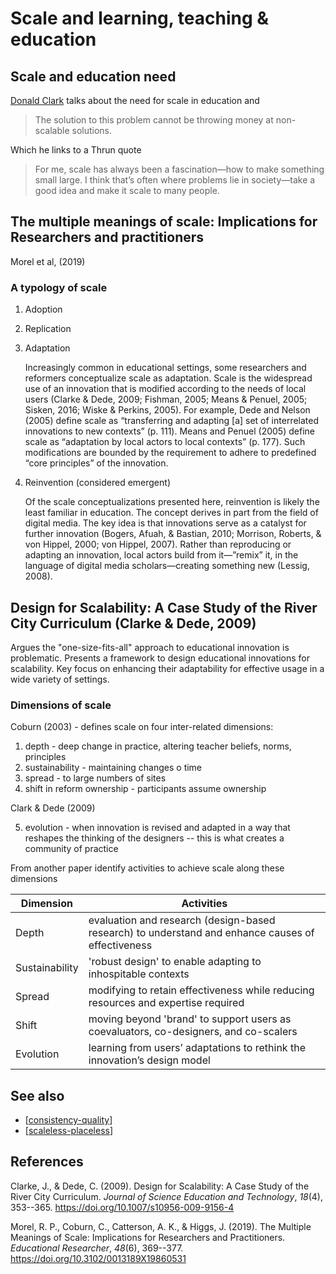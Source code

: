 # Scale and learning, teaching & education

## Scale and education need 

[Donald Clark](http://donaldclarkplanb.blogspot.com/2015/11/smart-algorithms-work-for-google.html) talks about the need for scale in education and

> The solution to this problem cannot be throwing money at non-scalable solutions.

Which he links to a Thrun quote

> For me, scale has always been a fascination—how to make something small large. I think that’s often where problems lie in society—take a good idea and make it scale to many people.

## The multiple meanings of scale: Implications for Researchers and practitioners

Morel et al, (2019)

### A typology of scale

1. Adoption
2. Replication
3. Adaptation 

	Increasingly common in educational settings, some researchers and reformers conceptualize scale as adaptation. Scale is the widespread use of an innovation that is modified according to the needs of local users (Clarke & Dede, 2009; Fishman, 2005; Means & Penuel, 2005; Sisken, 2016; Wiske & Perkins, 2005). For example, Dede and Nelson (2005) define scale as “transferring and adapting [a] set of interrelated innovations to new contexts” (p. 111). Means and Penuel (2005) define scale as “adaptation by local actors to local contexts” (p. 177). Such modifications are bounded by the requirement to adhere to predefined “core principles” of the innovation.
4. Reinvention (considered emergent)

	Of the scale conceptualizations presented here, reinvention is likely the least familiar in education. The concept derives in part from the field of digital media. The key idea is that innovations serve as a catalyst for further innovation (Bogers, Afuah, & Bastian, 2010; Morrison, Roberts, & von Hippel, 2000; von Hippel, 2007). Rather than reproducing or adapting an innovation, local actors build from it—”remix” it, in the language of digital media scholars—creating something new (Lessig, 2008).


## Design for Scalability: A Case Study of the River City Curriculum (Clarke & Dede, 2009)

Argues the "one-size-fits-all" approach to educational innovation is problematic. Presents a framework to design educational innovations for scalability. Key focus on enhancing their adaptability for effective usage in a wide variety of settings.

### Dimensions of scale

Coburn (2003) - defines scale on four inter-related dimensions: 

1. depth - deep change in practice, altering teacher beliefs, norms, principles
2. sustainability - maintaining changes o time
3. spread - to large numbers of sites
4. shift in reform ownership - participants assume ownership

Clark & Dede (2009)

5. evolution - when innovation is revised and adapted in a way that reshapes the thinking of the designers -- this is what creates a community of practice

From another paper identify activities to achieve scale along these dimensions

| Dimension | Activities |
| --- | --- |
| Depth | evaluation and research (design-based research) to understand and enhance causes of effectiveness |
| Sustainability | 'robust design' to enable adapting to inhospitable contexts |
| Spread | modifying to retain effectiveness while reducing resources and expertise required |
| Shift | moving beyond 'brand' to support users as coevaluators, co-designers, and co-scalers |
| Evolution | learning from users’ adaptations to rethink the innovation’s design model |





## See also

- [[consistency-quality]]
- [[scaleless-placeless]]


## References

Clarke, J., & Dede, C. (2009). Design for Scalability: A Case Study of the River City Curriculum. *Journal of Science Education and Technology*, *18*(4), 353--365\. <https://doi.org/10.1007/s10956-009-9156-4>

Morel, R. P., Coburn, C., Catterson, A. K., & Higgs, J. (2019). The Multiple Meanings of Scale: Implications for Researchers and Practitioners. *Educational Researcher*, *48*(6), 369--377\. <https://doi.org/10.3102/0013189X19860531>

[//begin]: # "Autogenerated link references for markdown compatibility"
[consistency-quality]: consistency-quality "Consistency vs quality?"
[scaleless-placeless]: ../loose/scaleless-placeless "Scaleless and Placeless"
[//end]: # "Autogenerated link references"
